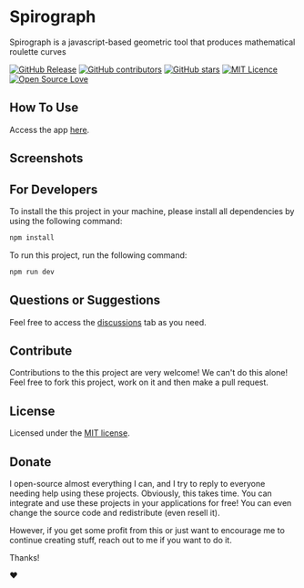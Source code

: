 # Spirograph

Spirograph is a javascript-based geometric tool that produces mathematical roulette curves

[![GitHub Release](https://img.shields.io/github/release/thiagodnf/spirograph.svg)](https://github.com/thiagodnf/spirograph/releases/latest)
[![GitHub contributors](https://img.shields.io/github/contributors/thiagodnf/spirograph.svg)](https://github.com/thiagodnf/spirograph/graphs/contributors)
[![GitHub stars](https://img.shields.io/github/stars/thiagodnf/spirograph.svg)](https://github.com/thiagodnf/spirograph)
[![MIT Licence](https://badges.frapsoft.com/os/mit/mit.svg?v=103)](https://opensource.org/licenses/mit-license.php)
[![Open Source Love](https://badges.frapsoft.com/os/v1/open-source.svg?v=103)](https://github.com/ellerbrock/open-source-badges/)

## How To Use

Access the app [here](https://thiagodnf.github.io/spirograph).

## Screenshots

<kbd>
<!-- <img class="screenshot" src="https://user-images.githubusercontent.com/114015/201479888-65c2bc77-4d73-41e5-ba40-ed7cbaf26d94.jpg"/> -->
</kbd>

## For Developers

To install the this project in your machine, please install all dependencies by using the following command:

```sh
npm install
```

To run this project, run the following command:

```sh
npm run dev
```

## Questions or Suggestions

Feel free to access the <a href="../../discussions">discussions</a> tab as you need.

## Contribute

Contributions to the this project are very welcome! We can't do this alone! Feel free to fork this project, work on it and then make a pull request.

## License

Licensed under the [MIT license](LICENSE).

## Donate

I open-source almost everything I can, and I try to reply to everyone needing help using these projects. Obviously, this takes time. You can integrate and use these projects in your applications for free! You can even change the source code and redistribute (even resell it).

However, if you get some profit from this or just want to encourage me to continue creating stuff, reach out to me if you want to do it.

Thanks!

❤️
